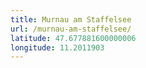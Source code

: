 ```yaml
---
title: Murnau am Staffelsee
url: /murnau-am-staffelsee/
latitude: 47.677881600000006
longitude: 11.2011903
---
```


